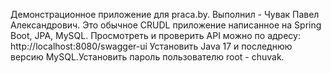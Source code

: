 Демонстрационное приложение для praca.by.
Выполнил - Чувак Павел Александрович.
Это обычное CRUDL приложение написанное на Spring Boot, JPA, MySQL.
Просмотреть и проверить API можно по адресу: http://localhost:8080/swagger-ui
Установить Java 17 и последнюю версию MySQL.Установить пароль пользователю root - chuvak.

